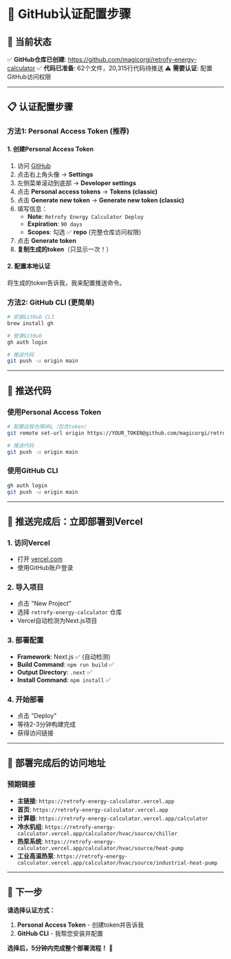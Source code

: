 # 🔐 GitHub认证配置步骤

## 🎯 当前状态
✅ **GitHub仓库已创建**: https://github.com/magicorgi/retrofy-energy-calculator
✅ **代码已准备**: 62个文件，20,315行代码待推送
⚠️ **需要认证**: 配置GitHub访问权限

---

## 📋 认证配置步骤

### 方法1: Personal Access Token (推荐)

#### 1. 创建Personal Access Token
1. 访问 [GitHub](https://github.com)
2. 点击右上角头像 → **Settings**
3. 左侧菜单滚动到底部 → **Developer settings**
4. 点击 **Personal access tokens** → **Tokens (classic)**
5. 点击 **Generate new token** → **Generate new token (classic)**
6. 填写信息：
   - **Note**: `Retrofy Energy Calculator Deploy`
   - **Expiration**: `90 days`
   - **Scopes**: 勾选 ✅ **repo** (完整仓库访问权限)
7. 点击 **Generate token**
8. **复制生成的token**（只显示一次！）

#### 2. 配置本地认证
将生成的token告诉我，我来配置推送命令。

### 方法2: GitHub CLI (更简单)
```bash
# 安装GitHub CLI
brew install gh

# 登录GitHub
gh auth login

# 推送代码
git push -u origin main
```

---

## 🚀 推送代码

### 使用Personal Access Token
```bash
# 配置远程仓库URL（包含token）
git remote set-url origin https://YOUR_TOKEN@github.com/magicorgi/retrofy-energy-calculator.git

# 推送代码
git push -u origin main
```

### 使用GitHub CLI
```bash
gh auth login
git push -u origin main
```

---

## 🎯 推送完成后：立即部署到Vercel

### 1. 访问Vercel
- 打开 [vercel.com](https://vercel.com)
- 使用GitHub账户登录

### 2. 导入项目
- 点击 "New Project"
- 选择 `retrofy-energy-calculator` 仓库
- Vercel自动检测为Next.js项目

### 3. 部署配置
- **Framework**: Next.js ✅ (自动检测)
- **Build Command**: `npm run build` ✅
- **Output Directory**: `.next` ✅
- **Install Command**: `npm install` ✅

### 4. 开始部署
- 点击 "Deploy"
- 等待2-3分钟构建完成
- 获得访问链接

---

## 📱 部署完成后的访问地址

### 预期链接
- **主链接**: `https://retrofy-energy-calculator.vercel.app`
- **首页**: `https://retrofy-energy-calculator.vercel.app`
- **计算器**: `https://retrofy-energy-calculator.vercel.app/calculator`
- **冷水机组**: `https://retrofy-energy-calculator.vercel.app/calculator/hvac/source/chiller`
- **热泵系统**: `https://retrofy-energy-calculator.vercel.app/calculator/hvac/source/heat-pump`
- **工业高温热泵**: `https://retrofy-energy-calculator.vercel.app/calculator/hvac/source/industrial-heat-pump`

---

## 🎊 下一步

**请选择认证方式：**
1. **Personal Access Token** - 创建token并告诉我
2. **GitHub CLI** - 我帮您安装并配置

**选择后，5分钟内完成整个部署流程！** 🚀



